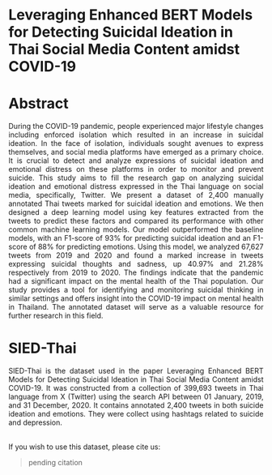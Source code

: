 # Leveraging Enhanced BERT Models for Detecting Suicidal Ideation in Thai Social Media Content amidst COVID-19
# Abstract
<div align="justify"> During the COVID-19 pandemic, people experienced major lifestyle changes including enforced isolation which resulted in an increase in suicidal ideation. In the face of isolation, individuals sought avenues to express themselves, and social media platforms have emerged as a primary choice. It is crucial to detect and analyze expressions of suicidal ideation and emotional distress on these platforms in order to monitor and prevent suicide. This study aims to fill the research gap on analyzing suicidal ideation and emotional distress expressed in the Thai language on social media, specifically, Twitter. We present a dataset of 2,400 manually annotated Thai tweets marked for suicidal ideation and emotions. We then designed a deep learning model using key features extracted from the tweets to predict these factors and compared its performance with other common machine learning models. Our model outperformed the baseline models, with an F1-score of 93% for predicting suicidal ideation and an F1-score of 88% for predicting emotions. Using this model, we analyzed 67,627 tweets from 2019 and 2020 and found a marked increase in tweets expressing suicidal thoughts and sadness, up 40.97% and 21.28% respectively from 2019 to 2020. The findings indicate that the pandemic had a significant impact on the mental health of the Thai population. Our study provides a tool for identifying and monitoring suicidal thinking in similar settings and offers insight into the COVID-19 impact on mental health in Thailand. The annotated dataset will serve as a valuable resource for further research in this field. </div>

# SIED-Thai
<div align="justify"> SIED-Thai is the dataset used in the paper Leveraging Enhanced BERT Models for Detecting Suicidal Ideation in Thai Social Media Content amidst COVID-19. It was constructed from a collection of 399,693 tweets in Thai language from X (Twitter) using the search API between 01 January, 2019, and 31 December, 2020. It contains annotated 2,400 tweets in both suicide ideation and emotions. They were collect using hashtags related to suicide and depression. </div> <br>

If you wish to use this dataset, please cite us: <br>
> pending citation
